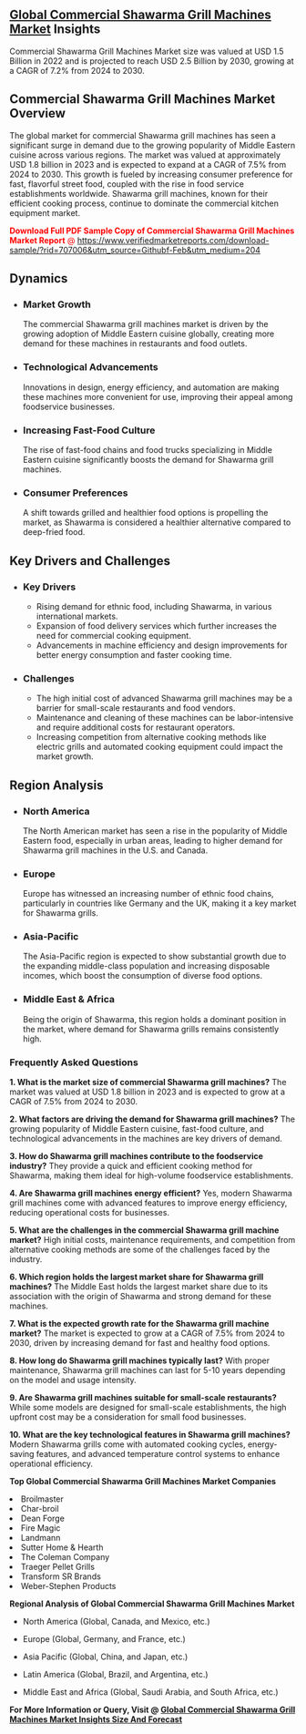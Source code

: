 <h2><a href="https://www.verifiedmarketreports.com/download-sample/?rid=707006&amp;utm_source=Githubf&amp;utm_medium=204" target="_blank">Global Commercial Shawarma Grill Machines Market</a> Insights</h2><p>Commercial Shawarma Grill Machines Market size was valued at USD 1.5 Billion in 2022 and is projected to reach USD 2.5 Billion by 2030, growing at a CAGR of 7.2% from 2024 to 2030.</p><p> <h2>Commercial Shawarma Grill Machines Market Overview</h2> <p>The global market for commercial Shawarma grill machines has seen a significant surge in demand due to the growing popularity of Middle Eastern cuisine across various regions. The market was valued at approximately USD 1.8 billion in 2023 and is expected to expand at a CAGR of 7.5% from 2024 to 2030. This growth is fueled by increasing consumer preference for fast, flavorful street food, coupled with the rise in food service establishments worldwide. Shawarma grill machines, known for their efficient cooking process, continue to dominate the commercial kitchen equipment market.</p> <p><p><span class=""><span style="color: #ff0000;"><strong>Download Full PDF Sample Copy of Commercial Shawarma Grill Machines Market Report</strong> @ </span><a href="https://www.verifiedmarketreports.com/download-sample/?rid=707006&amp;utm_source=Githubf-Feb&amp;utm_medium=204" target="_blank">https://www.verifiedmarketreports.com/download-sample/?rid=707006&amp;utm_source=Githubf-Feb&amp;utm_medium=204</a></span></p></p> <h2>Dynamics</h2> <ul> <li><h3>Market Growth</h3> The commercial Shawarma grill machines market is driven by the growing adoption of Middle Eastern cuisine globally, creating more demand for these machines in restaurants and food outlets.</li> <li><h3>Technological Advancements</h3> Innovations in design, energy efficiency, and automation are making these machines more convenient for use, improving their appeal among foodservice businesses.</li> <li><h3>Increasing Fast-Food Culture</h3> The rise of fast-food chains and food trucks specializing in Middle Eastern cuisine significantly boosts the demand for Shawarma grill machines.</li> <li><h3>Consumer Preferences</h3> A shift towards grilled and healthier food options is propelling the market, as Shawarma is considered a healthier alternative compared to deep-fried food.</li> </ul> <h2>Key Drivers and Challenges</h2> <ul> <li><h3>Key Drivers</h3> <ul> <li>Rising demand for ethnic food, including Shawarma, in various international markets.</li> <li>Expansion of food delivery services which further increases the need for commercial cooking equipment.</li> <li>Advancements in machine efficiency and design improvements for better energy consumption and faster cooking time.</li> </ul> </li> <li><h3>Challenges</h3> <ul> <li>The high initial cost of advanced Shawarma grill machines may be a barrier for small-scale restaurants and food vendors.</li> <li>Maintenance and cleaning of these machines can be labor-intensive and require additional costs for restaurant operators.</li> <li>Increasing competition from alternative cooking methods like electric grills and automated cooking equipment could impact the market growth.</li> </ul> </li> </ul> <h2>Region Analysis</h2> <ul> <li><h3>North America</h3> The North American market has seen a rise in the popularity of Middle Eastern food, especially in urban areas, leading to higher demand for Shawarma grill machines in the U.S. and Canada.</li> <li><h3>Europe</h3> Europe has witnessed an increasing number of ethnic food chains, particularly in countries like Germany and the UK, making it a key market for Shawarma grills.</li> <li><h3>Asia-Pacific</h3> The Asia-Pacific region is expected to show substantial growth due to the expanding middle-class population and increasing disposable incomes, which boost the consumption of diverse food options.</li> <li><h3>Middle East & Africa</h3> Being the origin of Shawarma, this region holds a dominant position in the market, where demand for Shawarma grills remains consistently high.</li> </ul> <h3>Frequently Asked Questions</h3> <p><strong>1. What is the market size of commercial Shawarma grill machines?</strong> The market was valued at USD 1.8 billion in 2023 and is expected to grow at a CAGR of 7.5% from 2024 to 2030.</p> <p><strong>2. What factors are driving the demand for Shawarma grill machines?</strong> The growing popularity of Middle Eastern cuisine, fast-food culture, and technological advancements in the machines are key drivers of demand.</p> <p><strong>3. How do Shawarma grill machines contribute to the foodservice industry?</strong> They provide a quick and efficient cooking method for Shawarma, making them ideal for high-volume foodservice establishments.</p> <p><strong>4. Are Shawarma grill machines energy efficient?</strong> Yes, modern Shawarma grill machines come with advanced features to improve energy efficiency, reducing operational costs for businesses.</p> <p><strong>5. What are the challenges in the commercial Shawarma grill machine market?</strong> High initial costs, maintenance requirements, and competition from alternative cooking methods are some of the challenges faced by the industry.</p> <p><strong>6. Which region holds the largest market share for Shawarma grill machines?</strong> The Middle East holds the largest market share due to its association with the origin of Shawarma and strong demand for these machines.</p> <p><strong>7. What is the expected growth rate for the Shawarma grill machine market?</strong> The market is expected to grow at a CAGR of 7.5% from 2024 to 2030, driven by increasing demand for fast and healthy food options.</p> <p><strong>8. How long do Shawarma grill machines typically last?</strong> With proper maintenance, Shawarma grill machines can last for 5-10 years depending on the model and usage intensity.</p> <p><strong>9. Are Shawarma grill machines suitable for small-scale restaurants?</strong> While some models are designed for small-scale establishments, the high upfront cost may be a consideration for small food businesses.</p> <p><strong>10. What are the key technological features in Shawarma grill machines?</strong> Modern Shawarma grills come with automated cooking cycles, energy-saving features, and advanced temperature control systems to enhance operational efficiency.</p> </p><p><strong>Top Global Commercial Shawarma Grill Machines Market Companies</strong></p><div data-test-id=""><p><li>Broilmaster</li><li> Char-broil</li><li> Dean Forge</li><li> Fire Magic</li><li> Landmann</li><li> Sutter Home & Hearth</li><li> The Coleman Company</li><li> Traeger Pellet Grills</li><li> Transform SR Brands</li><li> Weber-Stephen Products</li></p><div><strong>Regional Analysis of&nbsp;Global Commercial Shawarma Grill Machines Market</strong></div><ul><li dir="ltr"><p dir="ltr">North America&nbsp;(Global, Canada, and Mexico, etc.)</p></li><li dir="ltr"><p dir="ltr">Europe (Global, Germany, and France, etc.)</p></li><li dir="ltr"><p dir="ltr">Asia Pacific&nbsp;(Global, China, and Japan, etc.)</p></li><li dir="ltr"><p dir="ltr">Latin America&nbsp;(Global, Brazil, and Argentina, etc.)</p></li><li dir="ltr">Middle East and Africa&nbsp;(Global, Saudi Arabia, and South Africa, etc.)</li></ul><p><strong>For More Information or Query, Visit @&nbsp;</strong><strong><a href="https://www.verifiedmarketreports.com/product/commercial-shawarma-grill-machines-market/?utm_source=Githubf&amp;utm_medium=204" target="_blank">Global Commercial Shawarma Grill Machines Market Insights Size And Forecast</a></strong></p></div>

